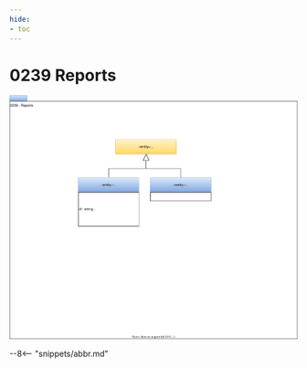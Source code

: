 ```yaml
---
hide:
- toc
---
```


<!-- SPDX-License-Identifier: CC-BY-4.0 -->
<!-- Copyright Contributors to the ODPi Egeria project. -->

# 0239 Reports

![UML](0239-Reports.svg)

--8<-- "snippets/abbr.md"